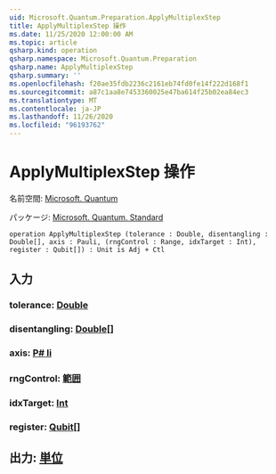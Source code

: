 ```yaml
---
uid: Microsoft.Quantum.Preparation.ApplyMultiplexStep
title: ApplyMultiplexStep 操作
ms.date: 11/25/2020 12:00:00 AM
ms.topic: article
qsharp.kind: operation
qsharp.namespace: Microsoft.Quantum.Preparation
qsharp.name: ApplyMultiplexStep
qsharp.summary: ''
ms.openlocfilehash: f20ae35fdb2236c2161eb74fd0fe14f222d168f1
ms.sourcegitcommit: a87c1aa8e7453360025e47ba614f25b02ea84ec3
ms.translationtype: MT
ms.contentlocale: ja-JP
ms.lasthandoff: 11/26/2020
ms.locfileid: "96193762"
---
```

# <a name="applymultiplexstep-operation"></a>ApplyMultiplexStep 操作

名前空間: [Microsoft. Quantum](xref:Microsoft.Quantum.Preparation)

パッケージ: [Microsoft. Quantum. Standard](https://nuget.org/packages/Microsoft.Quantum.Standard)




```qsharp
operation ApplyMultiplexStep (tolerance : Double, disentangling : Double[], axis : Pauli, (rngControl : Range, idxTarget : Int), register : Qubit[]) : Unit is Adj + Ctl
```


## <a name="input"></a>入力

### <a name="tolerance--double"></a>tolerance: [Double](xref:microsoft.quantum.lang-ref.double)




### <a name="disentangling--double"></a>disentangling: [Double](xref:microsoft.quantum.lang-ref.double)[]




### <a name="axis--pauli"></a>axis: [P# li](xref:microsoft.quantum.lang-ref.pauli)




### <a name="rngcontrol--range"></a>rngControl: [範囲](xref:microsoft.quantum.lang-ref.range)




### <a name="idxtarget--int"></a>idxTarget: [Int](xref:microsoft.quantum.lang-ref.int)




### <a name="register--qubit"></a>register: [Qubit](xref:microsoft.quantum.lang-ref.qubit)[]





## <a name="output--unit"></a>出力: [単位](xref:microsoft.quantum.lang-ref.unit)

